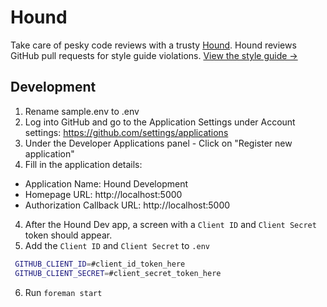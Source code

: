 Hound
=====

Take care of pesky code reviews with a trusty [Hound](http://houndci.com). Hound
reviews GitHub pull requests for style guide violations.
[View the style guide &rarr;](https://github.com/thoughtbot/guides)

Development
-----------

1. Rename sample.env to .env
2. Log into GitHub and go to the Application Settings under Account settings:
   https://github.com/settings/applications
3. Under the Developer Applications panel - Click on "Register new application"
4. Fill in the application details:
  * Application Name: Hound Development
  * Homepage URL: http://localhost:5000
  * Authorization Callback URL: http://localhost:5000
4. After the Hound Dev app, a screen with a `Client ID` and `Client Secret`
   token should appear.
5. Add the `Client ID` and `Client Secret` to `.env`

 ```bash
  GITHUB_CLIENT_ID=#client_id_token_here
  GITHUB_CLIENT_SECRET=#client_secret_token_here
 ```

6. Run `foreman start`
